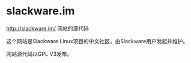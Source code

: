 slackware.im
========================

http://slackware.im/ 网站的源代码

这个网站是Slackware Linux项目的中文社区，由Slackware用户发起并维护。

网站源代码以GPL V3发布。
